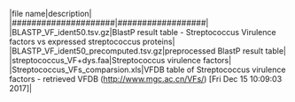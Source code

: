 |file name|description|
|#####################|##################|
|BLASTP_VF_ident50.tsv.gz|BlastP result table - Streptococcus Virulence factors vs expressed streptococcus proteins|
|BLASTP_VF_ident50_precomputed.tsv.gz|preprocessed BlastP result table|
|streptococcus_VF+dys.faa|Streptococcus virulence factors|
|Streptococcus_VFs_comparsion.xls|VFDB table of Streptococcus virulence factors - retrieved VFDB (http://www.mgc.ac.cn/VFs/) [Fri Dec 15 10:09:03 2017]|